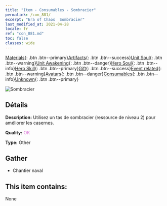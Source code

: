 ```yaml
---
title: "Item - Consumables - Sombracier"
permalink: /con_881/
excerpt: "Era of Chaos  Sombracier"
last_modified_at: 2021-04-28
locale: fr
ref: "con_881.md"
toc: false
classes: wide
---
```

 [Materials](/ItemsFR/){: .btn .btn--primary}[Artifacts](/ItemsFR/Artifacts/){: .btn .btn--success}[Unit Soul](/ItemsFR/UnitSoul/){: .btn .btn--warning}[Unit Awakening](/ItemsFR/UnitAwakening/){: .btn .btn--danger}[Hero Soul](/ItemsFR/HeroSoul/){: .btn .btn--info}[Hero Skill](/ItemsFR/HeroSkill/){: .btn .btn--primary}[Gift](/ItemsFR/Gift/){: .btn .btn--success}[Event related](/ItemsFR/Events/){: .btn .btn--warning}[Avatars](/ItemsFR/Avatars/){: .btn .btn--danger}[Consumables](/ItemsFR/Consumables/){: .btn .btn--info}[Unknown](/ItemsFR/Unknown/){: .btn .btn--primary}

 ![Sombracier](/images/t/i_114.png)

## Détails
 **Description:** Utilisez un tas de sombracier (ressource de niveau 2) pour améliorer les casernes.

 **Quality:** <span style="color: #DA70D6">OK</span>

 **Type:** Other

## Gather

*    Chantier naval 

## This item contains:

  None

